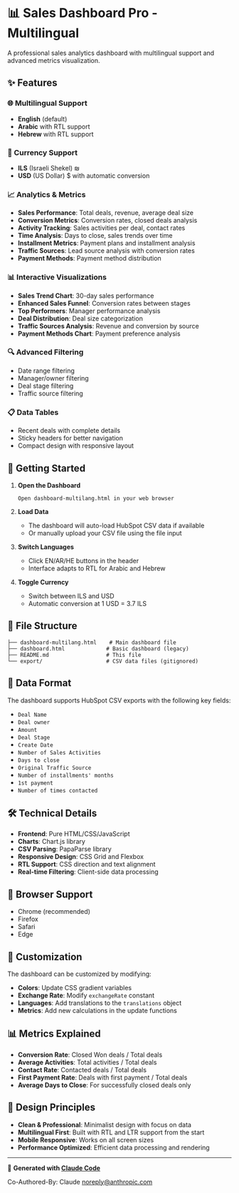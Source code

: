 # 📊 Sales Dashboard Pro - Multilingual

A professional sales analytics dashboard with multilingual support and advanced metrics visualization.

## ✨ Features

### 🌐 Multilingual Support
- **English** (default)
- **Arabic** with RTL support
- **Hebrew** with RTL support

### 💱 Currency Support
- **ILS** (Israeli Shekel) ₪
- **USD** (US Dollar) $ with automatic conversion

### 📈 Analytics & Metrics
- **Sales Performance**: Total deals, revenue, average deal size
- **Conversion Metrics**: Conversion rates, closed deals analysis
- **Activity Tracking**: Sales activities per deal, contact rates
- **Time Analysis**: Days to close, sales trends over time
- **Installment Metrics**: Payment plans and installment analysis
- **Traffic Sources**: Lead source analysis with conversion rates
- **Payment Methods**: Payment method distribution

### 📊 Interactive Visualizations
- **Sales Trend Chart**: 30-day sales performance
- **Enhanced Sales Funnel**: Conversion rates between stages
- **Top Performers**: Manager performance analysis
- **Deal Distribution**: Deal size categorization
- **Traffic Sources Analysis**: Revenue and conversion by source
- **Payment Methods Chart**: Payment preference analysis

### 🔍 Advanced Filtering
- Date range filtering
- Manager/owner filtering
- Deal stage filtering
- Traffic source filtering

### 📋 Data Tables
- Recent deals with complete details
- Sticky headers for better navigation
- Compact design with responsive layout

## 🚀 Getting Started

1. **Open the Dashboard**
   ```
   Open dashboard-multilang.html in your web browser
   ```

2. **Load Data**
   - The dashboard will auto-load HubSpot CSV data if available
   - Or manually upload your CSV file using the file input

3. **Switch Languages**
   - Click EN/AR/HE buttons in the header
   - Interface adapts to RTL for Arabic and Hebrew

4. **Toggle Currency**
   - Switch between ILS and USD
   - Automatic conversion at 1 USD = 3.7 ILS

## 📁 File Structure

```
├── dashboard-multilang.html    # Main dashboard file
├── dashboard.html             # Basic dashboard (legacy)
├── README.md                  # This file
└── export/                    # CSV data files (gitignored)
```

## 🎯 Data Format

The dashboard supports HubSpot CSV exports with the following key fields:
- `Deal Name`
- `Deal owner`
- `Amount`
- `Deal Stage`
- `Create Date`
- `Number of Sales Activities`
- `Days to close`
- `Original Traffic Source`
- `Number of installments' months`
- `1st payment`
- `Number of times contacted`

## 🛠 Technical Details

- **Frontend**: Pure HTML/CSS/JavaScript
- **Charts**: Chart.js library
- **CSV Parsing**: PapaParse library
- **Responsive Design**: CSS Grid and Flexbox
- **RTL Support**: CSS direction and text alignment
- **Real-time Filtering**: Client-side data processing

## 📱 Browser Support

- Chrome (recommended)
- Firefox
- Safari
- Edge

## 🔧 Customization

The dashboard can be customized by modifying:
- **Colors**: Update CSS gradient variables
- **Exchange Rate**: Modify `exchangeRate` constant
- **Languages**: Add translations to the `translations` object
- **Metrics**: Add new calculations in the update functions

## 📊 Metrics Explained

- **Conversion Rate**: Closed Won deals / Total deals
- **Average Activities**: Total activities / Total deals
- **Contact Rate**: Contacted deals / Total deals
- **First Payment Rate**: Deals with first payment / Total deals
- **Average Days to Close**: For successfully closed deals only

## 🎨 Design Principles

- **Clean & Professional**: Minimalist design with focus on data
- **Multilingual First**: Built with RTL and LTR support from the start
- **Mobile Responsive**: Works on all screen sizes
- **Performance Optimized**: Efficient data processing and rendering

---

🚀 **Generated with [Claude Code](https://claude.ai/code)**

Co-Authored-By: Claude <noreply@anthropic.com>